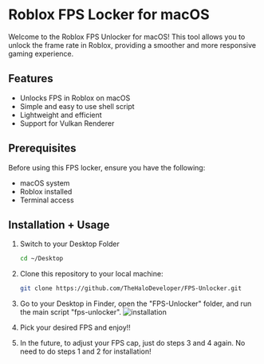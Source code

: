 # Roblox FPS Locker for macOS

Welcome to the Roblox FPS Unlocker for macOS! This tool allows you to unlock the frame rate in Roblox, providing a smoother and more responsive gaming experience.

## Features

- Unlocks FPS in Roblox on macOS
- Simple and easy to use shell script
- Lightweight and efficient
- Support for Vulkan Renderer

## Prerequisites

Before using this FPS locker, ensure you have the following:

- macOS system
- Roblox installed
- Terminal access

## Installation + Usage
1. Switch to your Desktop Folder
   ```sh
   cd ~/Desktop
   ```

2. Clone this repository to your local machine:

   ```sh
   git clone https://github.com/TheHaloDeveloper/FPS-Unlocker.git
   ```

3. Go to your Desktop in Finder, open the "FPS-Unlocker" folder, and run the main script "fps-unlocker".
    ![installation](https://github.com/TheHaloDeveloper/FPS-Unlocker/assets/68120801/4fd333a3-9393-4749-bae7-6a9e539b44cf)

4. Pick your desired FPS and enjoy!!

5. In the future, to adjust your FPS cap, just do steps 3 and 4 again. No need to do steps 1 and 2 for installation!

